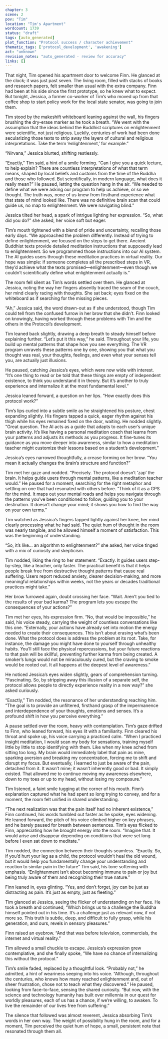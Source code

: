 ```yaml
---
chapter: 3
scene: 2
pov: "Tim"
location: "Tim's Apartment"
wordcount: 1739
status: "draft"
tags: [auto_generated]
plot_function: "Protocol success / character achievement"
thematic_tags: ['protocol_development', 'awakening']
act: "unknown"
revision_notes: "auto_generated - review for accuracy"
links: []
---
```


That night, Tim opened his apartment door to welcome Finn. He glanced at the clock; it was just past seven. The living room, filled with stacks of books and research papers, felt smaller than usual with the extra company. Finn had been at his side since the first prototype, so he knew what to expect. But tonight, Jessica, a former co-worker of Tim’s who moved up from that coffee shop to start policy work for the local state senator, was going to join them. 

Tim stood by the makeshift whiteboard leaning against the wall, his fingers brushing the dry-erase marker as he took a breath. “We went with the assumption that the ideas behind the Buddhist scriptures on enlightenment were scientific, not just religious. Luckily, centuries of work had been done secularizing those texts to strip away the layers of cultural and religious interpretations. Take the term ‘enlightenment,’ for example.” 

“Nirvana,” Jessica blurted, shifting restlessly.  

“Exactly,” Tim said, a hint of a smile forming. “Can I give you a quick lecture, to help explain? There are countless interpretations of what that term means, shaped by local beliefs and customs from the time of the Buddha and those who followed. But scientifically, in modern language, what does it really mean?” He paused, letting the question hang in the air. “We needed to define what we were asking our program to help us achieve, or so we thought. The truth was, none of us knew from firsthand experience what that state of mind looked like. There was no definitive brain scan that could guide us, no map to enlightenment. We were navigating blind.” 

Jessica tilted her head, a spark of intrigue lighting her expression. “So, what did you do?” she asked, her voice soft but eager. 

Tim’s mouth tightened with a blend of pride and uncertainty, recalling those early days. “We approached the problem differently. Instead of trying to define enlightenment, we focused on the steps to get there. Ancient Buddhist texts provide detailed meditation instructions that supposedly lead to enlightenment. So we programmed those instructions into our AI system. The AI guides users through these meditation practices in virtual reality. Our hope was simple: if someone completes all the prescribed steps in VR, they’d achieve what the texts promised—enlightenment—even though we couldn’t scientifically define what enlightenment actually is.” 

The room fell silent as Tim’s words settled over them. He glanced at Jessica, noting the way her fingers absently traced the seam of the couch, her mind clearly racing with thoughts. She sat back; eyes fixed on the whiteboard as if searching for the missing pieces. 

“Ah,” Jessica said, the word drawn-out as if she understood, though Tim could tell from the confused furrow in her brow that she didn’t. Finn looked on knowingly, having worked through these problems with Tim and the others in the Protocol’s development. 

Tim leaned back slightly, drawing a deep breath to steady himself before explaining further. “Let’s put it this way,” he said. Throughout your life, you build up mental patterns that shape how you see everything. The VR program unravels these patterns one by one, showing you that what you thought was real, your thoughts, feelings, and even what your senses tell you, are actually just illusions. 

He paused, catching Jessica’s eyes, which were now wide with interest. “It’s one thing to read or be told that these things are empty of independent existence, to think you understand it in theory. But it’s another to truly experience and internalize it at the most fundamental level.” 

Jessica leaned forward, a question on her lips. “How exactly does this protocol work?” 

Tim’s lips curled into a subtle smile as he straightened his posture, chest expanding slightly. His fingers tapped a quick, eager rhythm against his thigh while his eyes remained fixed on the door, waiting. He nodded slightly. “Great question. The AI acts as a guide that adapts to each user’s unique brain activity. It’s like having a personal meditation coach that learns from your patterns and adjusts its methods as you progress. It fine-tunes its guidance as you move deeper into awareness, similar to how a meditation teacher might customize their lessons based on a student’s development.” 

Jessica’s eyes narrowed thoughtfully, a crease forming on her brow. “You mean it actually changes the brain’s structure and function?” 

Tim met her gaze and nodded. “Precisely. The protocol doesn’t ‘zap’ the brain. It helps guide users through mental patterns, like a meditation teacher would.” He paused for a moment, searching for the right metaphor and settling on one that had resonated with others before. “Think of it as a GPS for the mind. It maps out your mental roads and helps you navigate through the patterns you’ve been conditioned to follow, guiding you to your destination. It doesn’t change your mind; it shows you how to find the way on your own terms.” 

Tim watched as Jessica’s fingers tapped lightly against her knee, her mind clearly processing what he had said. The quiet hum of thought in the room was nearly tangible, and he allowed himself a moment of satisfaction. This was the beginning of understanding. 

“So, it’s like… an algorithm to enlightenment?” she asked, her voice tinged with a mix of curiosity and skepticism. 

Tim nodded, liking the ring to her statement. “Exactly. It guides users step-by-step, like a teacher, only faster. The practical benefit is that it helps people break free from destructive thought patterns that cause real suffering. Users report reduced anxiety, clearer decision-making, and more meaningful relationships within weeks, not the years or decades traditional practices might take.” 

Her brow furrowed again, doubt crossing her face. “Wait. Aren’t you tied to the results of your bad karma? The program lets you escape the consequences of your actions?” 

Tim met her eyes, his expression firm. “No, that would be impossible,” he said, his voice steady, carrying the weight of countless conversations like this one. “Externally, your actions have already set into motion the energy needed to create their consequences. This isn’t about erasing what’s been done. What the protocol does is address the problem at its root. Take, for instance, the damage you might have done to yourself through unhealthy habits. You’ll still face the physical repercussions, but your future reactions to that pain will be skillful, preventing further karma from being created. A smoker’s lungs would not be miraculously cured, but the craving to smoke would be rooted out. It all happens at the deepest level of awareness.” 

He noticed Jessica’s eyes widen slightly, gears of comprehension turning. “Fascinating. So, by stripping away this illusion of a separate self, the protocol allows people to directly experience reality in a new way?” she asked curiously. 

“Exactly,” Tim nodded, the resonance of her understanding reaching him. “The goal is to provide an unfiltered, firsthand grasp of the impermanence and interdependence of your thoughts, emotions and senses. It’s a profound shift in how you perceive everything.” 

A pause settled over the room, heavy with contemplation. Tim’s gaze drifted to Finn, who leaned forward, his eyes lit with a familiarity. Finn cleared his throat and spoke up, his voice carrying a practiced calm. “When I practiced insight meditation, I would scan my body for sensations, training myself little by little to stop identifying with them. Like when my knee ached from sitting too long. My brain would immediately label that pain as mine, sparking aversion and breaking my concentration, forcing me to shift and disrupt my focus. But eventually, I learned to just be aware of the pain, detached from it. It wasn’t mine; it wasn’t inherently good or bad. It simply existed. That allowed me to continue moving my awareness elsewhere, down to my toes or up to my head, without losing my composure.” 

Tim listened, a faint smile tugging at the corner of his mouth. Finn’s explanation captured what he had spent so long trying to convey, and for a moment, the room felt unified in shared understanding. 

“The next realization was that the pain itself had no inherent existence,” Finn continued, his words tumbled out faster as he spoke, eyes widening. He leaned forward, the pitch of his voice climbed higher on key phrases, and he barely paused for breath between sentences. Tim’s eyes flicked to Finn, appreciating how he brought energy into the room. “Imagine that. It would arise and disappear depending on conditions that were set long before I even sat down to meditate.” 

Tim nodded, the connection between their thoughts seamless. “Exactly. So, if you’d hurt your leg as a child, the protocol wouldn’t heal the old wound, but it would help you fundamentally change your understanding and reaction to similar pain in the future” Tim said, his tone softening with emphasis. “Enlightenment isn’t about becoming immune to pain or joy but being truly aware of them and recognizing their true nature.” 

Finn leaned in, eyes glinting. “Yes, and don’t forget, joy can be just as distracting as pain. It’s just as empty, just as fleeting.” 

Tim glanced at Jessica, seeing the flicker of understanding on her face. He took a breath and continued, “Which brings us to a challenge the Buddha himself pointed out in his time. It’s a challenge just as relevant now, if not more so. This truth is subtle, deep, and difficult to fully grasp, while his generation, and ours, revels in sensory pleasures.” 

Finn raised an eyebrow. “And that was before television, commercials, the internet and virtual reality.” 

Tim allowed a small chuckle to escape. Jessica’s expression grew contemplative, and she finally spoke, “We have no chance of internalizing this without the protocol.” 

Tim’s smile faded, replaced by a thoughtful look. “Probably not,” he admitted, a hint of weariness seeping into his voice. “Although, throughout the centuries, who knows how many reached enlightenment and, out of sheer frustration, chose not to teach what they discovered.” He paused, looking from face-to-face, sensing the shared curiosity. “But now, with the science and technology humanity has built over millennia in our quest for worldly pleasures, each of us has a chance, if we’re willing, to awaken. To live the remainder of our lives free from suffering.” 

The silence that followed was almost reverent, Jessica absorbing Tim’s words in her own way. The weight of possibility hung in the room, and for a moment, Tim perceived the quiet hum of hope, a small, persistent note that resonated through them all.
